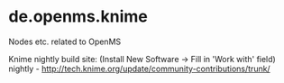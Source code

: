 de.openms.knime
===============

Nodes etc. related to OpenMS

Knime nightly build site: (Install New Software -> Fill in 'Work with' field)
nightly - http://tech.knime.org/update/community-contributions/trunk/
